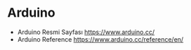 # Arduino
* Arduino Resmi Sayfası  https://www.arduino.cc/
* Arduino Reference      https://www.arduino.cc/reference/en/
